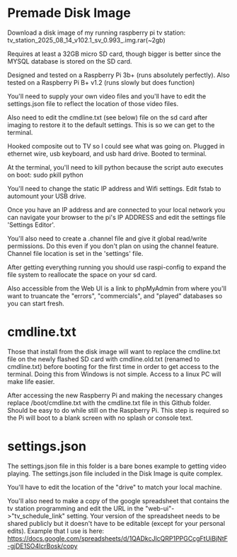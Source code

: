 # Premade Disk Image

Download a disk image of my running raspberry pi tv station: tv_station_2025_08_14_v102.1_sv_0.993_.img.rar(~2gb)

Requires at least a 32GB micro SD card, though bigger is better since the MYSQL database is stored on the SD card.

Designed and tested on a Raspberry Pi 3b+ (runs absolutely perfectly). Also tested on a Raspberry Pi B+ v1.2 (runs slowly but does function)

You'll need to supply your own video files and you'll have to edit the settings.json file to reflect the location of those video files.

Also need to edit the cmdline.txt (see below) file on the sd card after imaging to restore it to the default settings. This is so we can get to the terminal.

Hooked composite out to TV so I could see what was going on. Plugged in ethernet wire, usb keyboard, and usb hard drive. Booted to terminal.

At the terminal, you'll need to kill python because the script auto executes on boot: sudo pkill python

You'll need to change the static IP address and Wifi settings. Edit fstab to automount your USB drive.

Once you have an IP address and are connected to your local network you can navigate your browser to the pi's IP ADDRESS and edit the settings file 'Settings Editor'.

You'll also need to create a .channel file and give it global read/write permissions. Do this even if you don't plan on using the channel feature. Channel file location is set in the 'settings' file.

After getting everything running you should use raspi-config to expand the file system to reallocate the space on your sd card.

Also accessible from the Web UI is a link to phpMyAdmin from where you'll want to truancate the "errors", "commercials", and "played" databases so you can start fresh.

# cmdline.txt

Those that install from the disk image will want to replace the cmdline.txt file on the newly flashed SD card with cmdline.old.txt (renamed to cmdline.txt) before booting for the first time in order to get access to the terminal. Doing this from Windows is not simple. Access to a linux PC will make life easier.

After accessing the new Raspberry Pi and making the necessary changes replace /boot/cmdline.txt with the cmdline.txt file in this Github folder. Should be easy to do while still on the Raspberry Pi. This step is required so the Pi will boot to a blank screen with no splash or console text.

# settings.json

The settings.json file in this folder is a bare bones example to getting video playing. The settings.json file included in the Disk Image is quite complex.

You'll have to edit the location of the "drive" to match your local machine.

You'll also need to make a copy of the google spreadsheet that contains the tv station programming and edit the URL in the "web-ui"->"tv_schedule_link" setting. Your version of the spreadsheet needs to be shared publicly but it doesn't have to be editable (except for your personal edits). Example that I use is here: https://docs.google.com/spreadsheets/d/1QADkcJlcQRP1PPGCcgFtUiBjNtF-gjDE1SO4lcrBosk/copy
